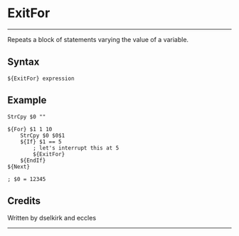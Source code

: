# ExitFor

---

Repeats a block of statements varying the value of a variable.

## Syntax

	${ExitFor} expression

## Example

	StrCpy $0 ""

	${For} $1 1 10
		StrCpy $0 $0$1
		${If} $1 == 5
			; let's interrupt this at 5
			${ExitFor}
		${EndIf}
	${Next}

	; $0 = 12345

## Credits

Written by dselkirk and eccles

---
